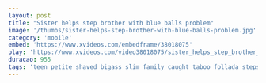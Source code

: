 ```yaml
---
layout: post
title: "Sister helps step brother with blue balls problem"
image: '/thumbs/sister-helps-step-brother-with-blue-balls-problem.jpg'
category: 'mobile'
embed: 'https://www.xvideos.com/embedframe/38018075'
play: 'https://www.xvideos.com/video38018075/sister_helps_step_brother_with_blue_balls_problem'
duracao: 955
tags: 'teen petite shaved bigass slim family caught taboo follada stepsister stepsis stepbrother yoga-pants family-fuck step-siblings family-porn stepsister-pov stepsis-brother-fuck step-sister-slut'
---
```

